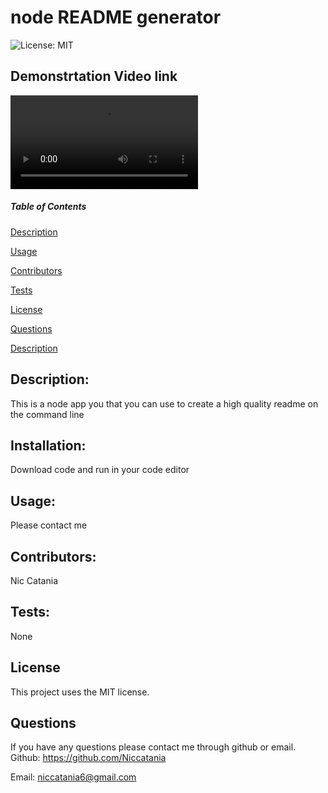 

# node README generator


  ![License: MIT](https://img.shields.io/badge/License-MIT-blue.svg)

## Demonstrtation Video link
  ![Demonstration video!](https://github.com/Niccatania/nodeREADMEGenerator/blob/main/main/assets/Readmevid.mp4)


  ##### Table of Contents  

  [Description](#Description)

  [Usage](#Usage)  

  [Contributors](#Contributors) 

  [Tests](#Tests)  

  [License](#License) 

  [Questions](#Questions)  
  
  [Description](#Description) 
  


## Description:
This is a node app you that you can use to create a high quality readme on the command line
## Installation:
Download code and run in your code editor
## Usage:
Please contact me
## Contributors:
Nic Catania
## Tests:
None
## License
This project uses the MIT license.
## Questions
If you have any questions please contact me through github or email.
Github: https://github.com/Niccatania

Email: niccatania6@gmail.com
